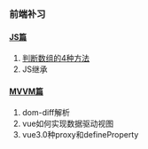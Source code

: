 ### 前端补习

#### [JS篇](./js.md)
1. [判断数组的4种方法](https://www.cnblogs.com/guanqiweb/p/10625539.html)
2. JS继承

#### [MVVM篇](./mvvm.md)
1. dom-diff解析
2. vue如何实现数据驱动视图
3. vue3.0种proxy和defineProperty
